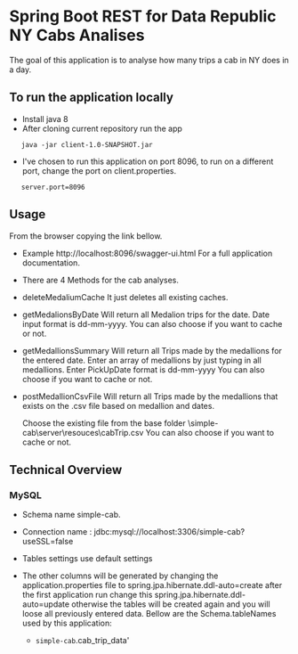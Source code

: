 # Spring Boot REST for Data Republic NY Cabs Analises

The goal of this application is to analyse how many trips a cab in
NY does in a day.


 

## To run the application locally
  - Install java 8
  - After cloning current repository run the app


```
   java -jar client-1.0-SNAPSHOT.jar

```


  - I've chosen to run this application on port 8096, to run on a different port, change the port on client.properties.



```
   server.port=8096

```


## Usage

From the browser copying the link bellow.

- Example http://localhost:8096/swagger-ui.html For a full application documentation.

- There are 4 Methods for the cab analyses.
 - deleteMedaliumCache
   It just deletes all existing caches.

 - getMedalionsByDate
   Will return all Medalion trips for the date.
   Date input format is dd-mm-yyyy.
   You can also choose if you want to cache or not.

 - getMedallionsSummary
   Will return all Trips made by the medallions for the entered date.
   Enter an array of medallions by just typing in all medallions.
   Enter PickUpDate format is dd-mm-yyyy
   You can also choose if you want to cache or not.

 - postMedallionCsvFile
   Will return all Trips made by the medallions that exists on the .csv file
   based on medallion and dates.

   Choose the existing file from the base folder
    \simple-cab\server\resouces\cabTrip.csv
    You can also choose if you want to cache or not.









## Technical Overview



### MySQL

 - Schema name simple-cab.
 - Connection name : jdbc:mysql://localhost:3306/simple-cab?useSSL=false

 - Tables settings use default settings
 - The other columns will be generated by changing the application.properties file to
   spring.jpa.hibernate.ddl-auto=create after the first application run change
   this spring.jpa.hibernate.ddl-auto=update otherwise the tables will be created again
   and you will loose all previously entered data.
   Bellow are the Schema.tableNames used by this application:

   - `simple-cab`.cab_trip_data'


